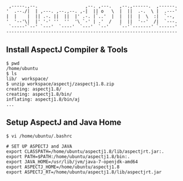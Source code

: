      ,-----.,--.                  ,--. ,---.   ,--.,------.  ,------.
    '  .--./|  | ,---. ,--.,--. ,-|  || o   \  |  ||  .-.  \ |  .---'
    |  |    |  || .-. ||  ||  |' .-. |`..'  |  |  ||  |  \  :|  `--, 
    '  '--'\|  |' '-' ''  ''  '\ `-' | .'  /   |  ||  '--'  /|  `---.
     `-----'`--' `---'  `----'  `---'  `--'    `--'`-------' `------'
    ----------------------------------------------------------------- 


## Install AspectJ Compiler & Tools

    $ pwd
    /home/ubuntu
    $ ls
    lib/  workspace/
    $ unzip workspace/aspectj/zaspectj1.8.zip 
    creating: aspectj1.8/
    creating: aspectj1.8/bin/
    inflating: aspectj1.8/bin/aj 
    ...
    
## Setup AspectJ and Java Home

    $ vi /home/ubuntu/.bashrc
    
    # SET UP ASPECTJ and JAVA
    export CLASSPATH=/home/ubuntu/aspectj1.8/lib/aspectjrt.jar:.
    export PATH=$PATH:/home/ubuntu/aspectj1.8/bin:.
    export JAVA_HOME=/usr/lib/jvm/java-7-openjdk-amd64
    export ASPECTJ_HOME=/home/ubuntu/aspectj1.8
    export ASPECTJ_RT=/home/ubuntu/aspectj1.8/lib/aspectjrt.jar
    
    